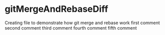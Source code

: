 # gitMergeAndRebaseDiff
Creating file to demonstrate how git merge and rebase work
first comment
second comment
third comment
fourth comment
fifth comment
